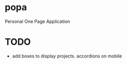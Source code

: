 popa
====

Personal One Page Application

TODO
====

* add boxes to display projects. accordions on mobile
